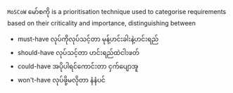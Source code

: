 `MoSCoW` မော်စကို is a prioritisation technique used to categorise requirements based on their criticality and importance, distinguishing between 
- must-have လုပ်ကိုလုပ်သင့်တာ  မုန့်ဟင်းခါးနဲ့ဟင်းရည်
- should-have လုပ်သင့်တာ        ဟင်းရည်ထဲငါးဖတ်
- could-have အပိုပါရင်ကောင်းတာ       ငှက်ပျောအူ
- won't-have  လုပ်ဖို့မလိုတာ                 နံနံပင်
